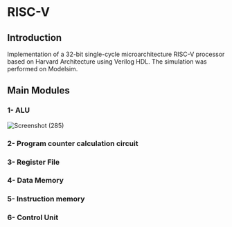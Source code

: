 # RISC-V
## Introduction
Implementation of a 32-bit single-cycle microarchitecture RISC-V processor based on Harvard Architecture using Verilog HDL.
The simulation was performed on Modelsim.
## Main Modules
### 1- ALU
![Screenshot (285)](https://user-images.githubusercontent.com/102371006/224100404-f1938d91-d56d-44b3-8e47-51e2041fcc7b.png)
### 2- Program counter calculation circuit
### 3- Register File
### 4- Data Memory
### 5- Instruction memory
### 6- Control Unit

